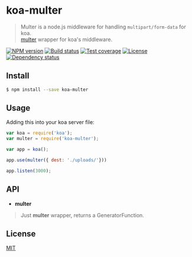 # koa-multer

> Multer is a node.js middleware for handling `multipart/form-data` for koa.  
> [multer] wrapper for koa's middleware.

[![NPM version][npm-img]][npm-url]
[![Build status][travis-img]][travis-url]
[![Test coverage][coveralls-img]][coveralls-url]
[![License][license-img]][license-url]
[![Dependency status][david-img]][david-url]

## Install

```sh
$ npm install --save koa-multer
```

## Usage

Adding this into your koa server file:

```js
var koa = require('koa');
var multer = require('koa-multer');

var app = koa();

app.use(multer({ dest: './uploads/'}))

app.listen(3000);
```

## API

* **multer**

> Just **multer** wrapper, returns a GeneratorFunction.

## License

  [MIT](LICENSE)

[npm-img]: https://img.shields.io/npm/v/koa-multer.svg?style=flat-square
[npm-url]: https://npmjs.org/package/koa-multer
[travis-img]: https://img.shields.io/travis/koa-modules/multer.svg?style=flat-square
[travis-url]: https://travis-ci.org/koa-modules/multer
[coveralls-img]: https://img.shields.io/coveralls/koa-modules/multer.svg?style=flat-square
[coveralls-url]: https://coveralls.io/r/koa-modules/multer?branch=master
[license-img]: https://img.shields.io/badge/license-MIT-green.svg?style=flat-square
[license-url]: LICENSE
[david-img]: https://img.shields.io/david/koa-modules/multer.svg?style=flat-square
[david-url]: https://david-dm.org/koa-modules/multer
[multer]: https://github.com/expressjs/multer
